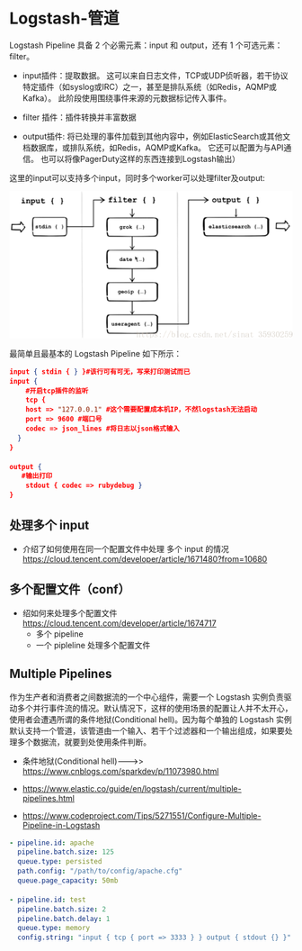 # Logstash-管道

Logstash Pipeline 具备 2 个必需元素：input 和 output，还有 1 个可选元素：filter。

- input插件：提取数据。 这可以来自日志文件，TCP或UDP侦听器，若干协议特定插件（如syslog或IRC）之一，甚至是排队系统（如Redis，AQMP或Kafka）。 此阶段使用围绕事件来源的元数据标记传入事件。

- filter 插件：插件转换并丰富数据

- output插件: 将已处理的事件加载到其他内容中，例如ElasticSearch或其他文档数据库，或排队系统，如Redis，AQMP或Kafka。 它还可以配置为与API通信。 也可以将像PagerDuty这样的东西连接到Logstash输出）

这里的input可以支持多个input，同时多个worker可以处理filter及output:

![logstash-3](./_images/logstash-3.png)

最简单且最基本的 Logstash Pipeline 如下所示：

``` json
input { stdin { } }#该行可有可无，写来打印测试而已
input {
    #开启tcp插件的监听
    tcp {
    host => "127.0.0.1" #这个需要配置成本机IP，不然logstash无法启动
    port => 9600 #端口号
    codec => json_lines #将日志以json格式输入
  }
}

output {
   #输出打印
    stdout { codec => rubydebug }
}
```

## 处理多个 input

- 介绍了如何使用在同一个配置文件中处理 多个 input 的情况
    https://cloud.tencent.com/developer/article/1671480?from=10680

## 多个配置文件（conf）

- 绍如何来处理多个配置文件
    https://cloud.tencent.com/developer/article/1674717
    - 多个 pipeline
    - 一个 pipleline 处理多个配置文件

## Multiple Pipelines

作为生产者和消费者之间数据流的一个中心组件，需要一个 Logstash 实例负责驱动多个并行事件流的情况。默认情况下，这样的使用场景的配置让人并不太开心，使用者会遭遇所谓的条件地狱(Conditional hell)。因为每个单独的 Logstash 实例默认支持一个管道，该管道由一个输入、若干个过滤器和一个输出组成，如果要处理多个数据流，就要到处使用条件判断。

- 条件地狱(Conditional hell)--->> https://www.cnblogs.com/sparkdev/p/11073980.html

- https://www.elastic.co/guide/en/logstash/current/multiple-pipelines.html

- https://www.codeproject.com/Tips/5271551/Configure-Multiple-Pipeline-in-Logstash

``` yaml
- pipeline.id: apache
  pipeline.batch.size: 125
  queue.type: persisted
  path.config: "/path/to/config/apache.cfg"
  queue.page_capacity: 50mb

- pipeline.id: test
  pipeline.batch.size: 2
  pipeline.batch.delay: 1
  queue.type: memory
  config.string: "input { tcp { port => 3333 } } output { stdout {} }"

```